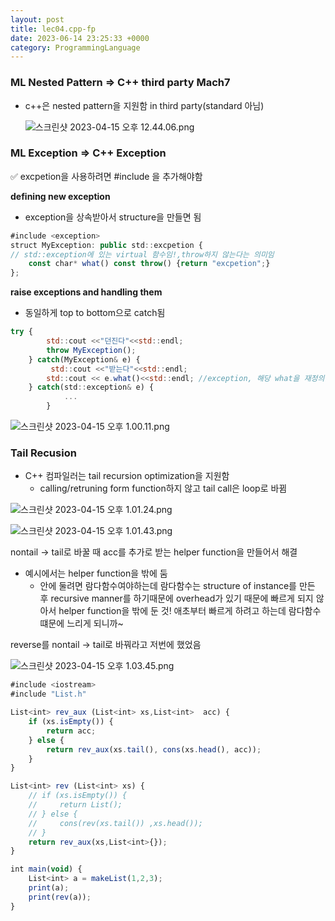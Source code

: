 ```yaml
---
layout: post
title: lec04.cpp-fp
date: 2023-06-14 23:25:33 +0000
category: ProgrammingLanguage
---
```


### ML Nested Pattern ⇒ C++ third party Mach7

- c++은 nested pattern을 지원함 in third party(standard 아님)
    
    ![스크린샷 2023-04-15 오후 12.44.06.png](lec04%20cpp-fp%206e19f108c5d347ef96d56c75e90e0aa5/%25E1%2584%2589%25E1%2585%25B3%25E1%2584%258F%25E1%2585%25B3%25E1%2584%2585%25E1%2585%25B5%25E1%2586%25AB%25E1%2584%2589%25E1%2585%25A3%25E1%2586%25BA_2023-04-15_%25E1%2584%258B%25E1%2585%25A9%25E1%2584%2592%25E1%2585%25AE_12.44.06.png)
    

### ML Exception ⇒ C++ Exception

<aside>
✅ excpetion을 사용하려면 #include <exception>을 추가해야함

</aside>

**defining new exception**

- exception을 상속받아서 structure을 만들면 됨

```jsx
#include <exception>
struct MyException: public std::excpetion {
// std::exception에 있는 virtual 함수임!,throw하지 않는다는 의미임
	const char* what() const throw() {return "excpetion";}
};
```

**raise exceptions and handling them**

- 동일하게 top to bottom으로 catch됨

```jsx
try {
        std::cout <<"던진다"<<std::endl;
        throw MyException();
    } catch(MyException& e) {
         std::cout <<"받는다"<<std::endl;
        std::cout << e.what()<<std::endl; //exception, 해당 what을 재정의하지 않으면 std::exception이 출력됨
    } catch(std::exception& e) {
			...
		}
```

![스크린샷 2023-04-15 오후 1.00.11.png](lec04%20cpp-fp%206e19f108c5d347ef96d56c75e90e0aa5/%25E1%2584%2589%25E1%2585%25B3%25E1%2584%258F%25E1%2585%25B3%25E1%2584%2585%25E1%2585%25B5%25E1%2586%25AB%25E1%2584%2589%25E1%2585%25A3%25E1%2586%25BA_2023-04-15_%25E1%2584%258B%25E1%2585%25A9%25E1%2584%2592%25E1%2585%25AE_1.00.11.png)

### Tail Recusion

- C++ 컴파일러는 tail recursion optimization을 지원함
    - calling/retruning form function하지 않고 tail call은 loop로 바뀜

![스크린샷 2023-04-15 오후 1.01.24.png](lec04%20cpp-fp%206e19f108c5d347ef96d56c75e90e0aa5/%25E1%2584%2589%25E1%2585%25B3%25E1%2584%258F%25E1%2585%25B3%25E1%2584%2585%25E1%2585%25B5%25E1%2586%25AB%25E1%2584%2589%25E1%2585%25A3%25E1%2586%25BA_2023-04-15_%25E1%2584%258B%25E1%2585%25A9%25E1%2584%2592%25E1%2585%25AE_1.01.24.png)

![스크린샷 2023-04-15 오후 1.01.43.png](lec04%20cpp-fp%206e19f108c5d347ef96d56c75e90e0aa5/%25E1%2584%2589%25E1%2585%25B3%25E1%2584%258F%25E1%2585%25B3%25E1%2584%2585%25E1%2585%25B5%25E1%2586%25AB%25E1%2584%2589%25E1%2585%25A3%25E1%2586%25BA_2023-04-15_%25E1%2584%258B%25E1%2585%25A9%25E1%2584%2592%25E1%2585%25AE_1.01.43.png)

nontail → tail로 바꿀 때 acc를 추가로 받는 helper function을 만들어서 해결

- 예시에서는 helper function을 밖에 둠
    - 안에 둘려면 람다함수여야하는데 람다함수는 structure of instance를 만든 후 recursive manner를 하기때문에 overhead가 있기 때문에 빠르게 되지 않아서 helper function을 밖에 둔 것! 애초부터 빠르게 하려고 하는데 람다함수떄문에 느리게 되니까~

reverse를 nontail → tail로 바꿔라고 저번에 했었음

![스크린샷 2023-04-15 오후 1.03.45.png](lec04%20cpp-fp%206e19f108c5d347ef96d56c75e90e0aa5/%25E1%2584%2589%25E1%2585%25B3%25E1%2584%258F%25E1%2585%25B3%25E1%2584%2585%25E1%2585%25B5%25E1%2586%25AB%25E1%2584%2589%25E1%2585%25A3%25E1%2586%25BA_2023-04-15_%25E1%2584%258B%25E1%2585%25A9%25E1%2584%2592%25E1%2585%25AE_1.03.45.png)

```jsx
#include <iostream>
#include "List.h"

List<int> rev_aux (List<int> xs,List<int>  acc) {
    if (xs.isEmpty()) {
        return acc;
    } else {
        return rev_aux(xs.tail(), cons(xs.head(), acc));
    }
}

List<int> rev (List<int> xs) {
    // if (xs.isEmpty()) {
    //     return List();
    // } else {
    //     cons(rev(xs.tail()) ,xs.head());
    // }
    return rev_aux(xs,List<int>{});
}

int main(void) {
    List<int> a = makeList(1,2,3);
    print(a);
    print(rev(a));
}
```